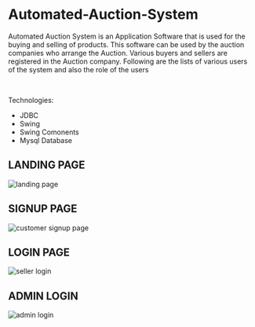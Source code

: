 

# Automated-Auction-System
Automated Auction System is an Application Software that is used for the buying and selling of products. This software can be used by the auction companies  who arrange the Auction. Various buyers and sellers are registered in the Auction company. Following are the lists of various users of the system and also the role of the users

<br>

Technologies:
- JDBC
- Swing
- Swing Comonents
- Mysql Database


## LANDING PAGE


![landing page](https://user-images.githubusercontent.com/105967008/222144787-7bf5921b-05e0-4493-8b34-c533a0af538c.png)


## SIGNUP PAGE

![customer  signup page](https://user-images.githubusercontent.com/105967008/222144955-3b35879d-e4df-42d0-bcbf-0e23c12f970e.png)


## LOGIN PAGE

![seller login](https://user-images.githubusercontent.com/105967008/222144886-9a4cd24e-1425-4580-929e-dbd5054435b9.png)


## ADMIN LOGIN

![admin login](https://user-images.githubusercontent.com/105967008/222145028-3ec4abbd-70bd-4020-87b6-793818653b2a.png)


